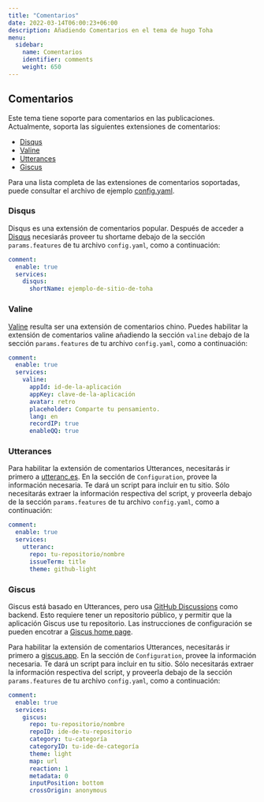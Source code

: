 ```yaml
---
title: "Comentarios"
date: 2022-03-14T06:00:23+06:00
description: Añadiendo Comentarios en el tema de hugo Toha
menu:
  sidebar:
    name: Comentarios
    identifier: comments
    weight: 650
---
```

## Comentarios

Este tema tiene soporte para comentarios en las publicaciones. Actualmente, soporta las siguientes extensiones de comentarios:

- [Disqus](https://disqus.com/)
- [Valine](https://valine.js.org/)
- [Utterances](https://utteranc.es/)
- [Giscus](https://giscus.app/)

Para una lista completa de las extensiones de comentarios soportadas, puede consultar el archivo de ejemplo [config.yaml](https://github.com/hugo-toha/hugo-toha.github.io/blob/main/config.yaml).

### Disqus

Disqus es una extensión de comentarios popular. Después de acceder a [Disqus](https://disqus.com/) necesiarás proveer tu shortame debajo de la sección `params.features` de tu archivo `config.yaml`, como a continuación:

```yaml
comment:
  enable: true
  services:
    disqus:
      shortName: ejemplo-de-sitio-de-toha
```

### Valine

[Valine](https://valine.js.org/) resulta ser una extensión de comentarios chino. Puedes habilitar la extensión de comentarios valine añadiendo la sección `valine` debajo de la sección `params.features` de tu archivo `config.yaml`, como a continuación: 

```yaml
comment:
  enable: true
  services:
    valine:
      appId: id-de-la-aplicación
      appKey: clave-de-la-aplicación
      avatar: retro
      placeholder: Comparte tu pensamiento.
      lang: en
      recordIP: true
      enableQQ: true
```

### Utterances

Para habilitar la extensión de comentarios Utterances, necesitarás ir primero a [utteranc.es](https://utteranc.es/). En la sección de `Configuration`, provee la información necesaria. Te dará un script para incluir en tu sitio. Sólo necesitarás extraer la información respectiva del script, y proveerla debajo de la sección `params.features` de tu archivo `config.yaml`, como a continuación: 

```yaml
comment:
  enable: true
  services:
    utteranc:
      repo: tu-repositorio/nombre
      issueTerm: title
      theme: github-light
```

### Giscus

Giscus está basado en Utterances, pero usa [GitHub Discussions](https://docs.github.com/en/discussions) como backend. Esto requiere tener un repositorio público, y permitir que la aplicación Giscus use tu repositorio. Las instrucciones de configuración se pueden encotrar a [Giscus home page](https://giscus.app/).

Para habilitar la extensión de comentarios Utterances, necesitarás ir primero a [giscus.app](https://giscus.app/). En la sección de `Configuration`, provee la información necesaria. Te dará un script para incluir en tu sitio. Sólo necesitarás extraer la información respectiva del script, y proveerla debajo de la sección `params.features` de tu archivo `config.yaml`, como a continuación: 

```yaml
comment:
  enable: true
  services:
    giscus:
      repo: tu-repositorio/nombre
      repoID: ide-de-tu-repositorio
      category: tu-categoría
      categoryID: tu-ide-de-categoría
      theme: light
      map: url
      reaction: 1
      metadata: 0
      inputPosition: bottom
      crossOrigin: anonymous
```
